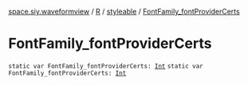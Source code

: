 [space.siy.waveformview](../../index.md) / [R](../index.md) / [styleable](index.md) / [FontFamily_fontProviderCerts](./-font-family_font-provider-certs.md)

# FontFamily_fontProviderCerts

`static var FontFamily_fontProviderCerts: `[`Int`](https://kotlinlang.org/api/latest/jvm/stdlib/kotlin/-int/index.html)
`static var FontFamily_fontProviderCerts: `[`Int`](https://kotlinlang.org/api/latest/jvm/stdlib/kotlin/-int/index.html)